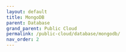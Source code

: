 ```yaml
---
layout: default
title: MongoDB
parent: Database
grand_parent: Public Cloud
permalink: /public-cloud/database/mongodb/
nav_order: 2
---
```


